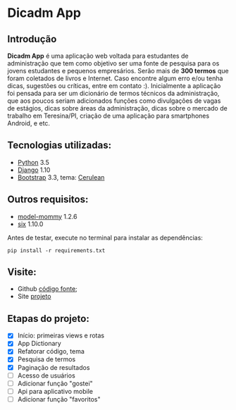 # Dicadm App

## Introdução

**Dicadm App** é uma aplicação web voltada para estudantes de administração que tem como objetivo ser uma fonte de pesquisa para os jovens estudantes e pequenos empresários.
Serão mais de **300 termos** que foram coletados de livros e Internet. Caso encontre algum erro e/ou tenha dicas, sugestões ou críticas, entre em contato :).
Inicialmente a aplicação foi pensada para ser um dicionário de termos técnicos da administração, que aos poucos seriam adicionados funções como divulgações de vagas de estágios, dicas sobre áreas da administração, dicas sobre o mercado de trabalho em Teresina/PI, criação de uma aplicação para smartphones Android, e etc.

## Tecnologias utilizadas:

* [Python](https://www.python.org/) 3.5
* [Django](https://www.djangoproject.com/) 1.10
* [Bootstrap](http://getbootstrap.com/) 3.3, tema: [Cerulean](https://bootswatch.com/cerulean/)

## Outros requisitos:

* [model-mommy](https://pypi.python.org/pypi/model_mommy) 1.2.6
* [six](https://pypi.python.org/pypi/six) 1.10.0

Antes de testar, execute no terminal para instalar as dependências:

`pip install -r requirements.txt`

## Visite:

* Github [código fonte](https://github.com/VictorHolanda21/dicadm_django);
* Site [projeto](https://victorholanda21.pythonanywhere.com/)

## Etapas do projeto:

- [x] Início: primeiras views e rotas
- [x] App Dictionary
- [x] Refatorar código, tema
- [x] Pesquisa de termos
- [x] Paginação de resultados
- [ ] Acesso de usuários
- [ ] Adicionar função "gostei"
- [ ] Api para aplicativo mobile
- [ ] Adicionar função "favoritos"
